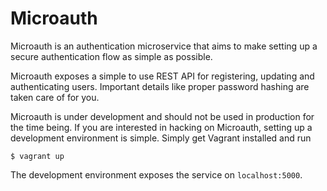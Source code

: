 # Microauth

Microauth is an authentication microservice that aims to make setting up a
secure authentication flow as simple as possible.

Microauth exposes a simple to use REST API for registering, updating and
authenticating users. Important details like proper password hashing are taken
care of for you.

Microauth is under development and should not be used in production for the
time being. If you are interested in hacking on Microauth, setting up a
development environment is simple. Simply get Vagrant installed and run

    $ vagrant up

The development environment exposes the service on `localhost:5000`.

